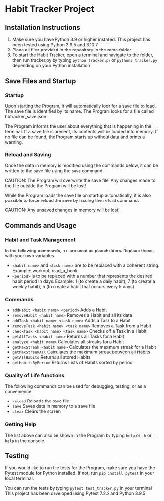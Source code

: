 # Habit Tracker Project

## Installation Instructions
1. Make sure you have Python 3.9 or higher installed. This project has been tested using Python 3.9.5 and 3.10.7
2. Place all files provided in the repository in the same folder
3. To start the Habit Tracker, open a terminal and navigate to the folder, then run tracker.py by typing `python tracker.py` or `python3 tracker.py` depending on your Python installation

## Save Files and Startup

### Startup
Upon starting the Program, it will automatically look for a save file to load.
The save file is identified by its name. The Program looks for a file called hbtracker_save.json

The Program informs the user about everything that is happening in the terminal.
If a save file is present, its contents will be loaded into memory. If no file can be found, the Program starts up without
data and prints a warning.

### Reload and Saving
Once the data in memory is modified using the commands below, it can be written to the save file using the `save` command.

CAUTION: The Program will overwrite the save file! Any changes made to the file outside the Program will be lost!

While the Program loads the save file on startup automatically, it is also possible to force reload the save by issuing the `reload` command.

CAUTION: Any unsaved changes in memory will be lost!

## Commands and Usage
### Habit and Task Management
In the following commands, <> are used as placeholders. Replace these with your own variables.
- `<habit name>` and `<task name>` are to be replaced with a coherent string. Example: workout, read_a_book
- `<period>` is to be replaced with a number that represents the desired habit period in days. Example: 1 (to create a daily habit), 7 (to create a weekly habit), 5 (to create a habit that occurs every 5 days)

### Commands

- `addHabit <habit name> <period>`            Adds a Habit
- `removeHabit <habit name>`         Removes a Habit and all its data
- `addTask <habit name> <task name>`             Adds a Task to a Habit
- `removeTask <habit name> <task name>`          Removes a Task from a Habit
- `checkTask <habit name> <task name>`           Checks off a Task in a Habit
- `getAllTasks <habit name>`         Returns all Tasks for a Habit
- `analyze <habit name>`             Calculates all streaks for a Habit
- `getMaxStreak <habit name>`        Calculates the maximum streak for a Habit
- `getMaxStreakAll`     Calculates the maximum streak between all Habits
- `getAllHabits`        Returns all stored Habits
- `getHabitsByPeriod`   Returns Lists of Habits sorted by period

### Quality of Life functions
The following commands can be used for debugging, testing, or as a convenience
- `reload`              Reloads the save file
- `save`                Saves data in memory to a save file
- `clear`               Clears the screen

### Getting Help
The list above can also be shown in the Program by typing `help` or `-h` or `--help` in the console.

## Testing
If you would like to run the tests for the Program, make sure you have the Pytest module for Python installed.
If not, run `pip install pytest` in your local terminal.

You can run the tests by typing `pytest test_tracker.py` in your terminal
This project has been developed using Pytest 7.2.2 and Python 3.9.5